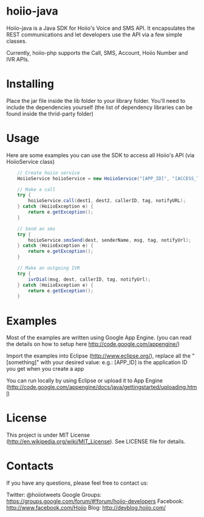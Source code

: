 # hoiio-java
Hoiio-java is a Java SDK for Hoiio's Voice and SMS API. It encapsulates the REST 
communications and let developers use the API via a few simple classes.

Currently, hoiio-php supports the Call, SMS, Account, Hoiio Number and IVR APIs.


# Installing 
Place the jar file inside the lib folder to your library folder. 
You'll need to include the dependencies yourself (the list of dependency libraries 
can be found inside the thrid-party folder)


# Usage
Here are some examples you can use the SDK to access all Hoiio's API (via HoiioService class)

``` java
	// Create hoiio service
	HoiioService hoiioService = new HoiioService("[APP_ID]", "[ACCESS_TOKEN]");

	// Make a call
	try {
		hoiioService.call(dest1, dest2, callerID, tag, notifyURL);
	} catch (HoiioException e) {
		return e.getException();
	}

	// Send an sms
	try {
		hoiioService.smsSend(dest, senderName, msg, tag, notifyUrl);
	} catch (HoiioException e) {
		return e.getException();
	}

	// Make an outgoing IVR
	try {
		ivrDial(msg, dest, callerID, tag, notifyUrl);
	} catch (HoiioException e) {
		return e.getException();
	}
```


# Examples
Most of the examples are written using Google App Engine. (you can read the details 
on how to setup here http://code.google.com/appengine/)

Import the examples into Eclipse (http://www.eclipse.org/), replace all the "[something]"
with your desired value: e.g.: [APP_ID] is the application ID you get when you create a app

You can run locally by using Eclipse or upload it to App Engine 
(http://code.google.com/appengine/docs/java/gettingstarted/uploading.html)


# License
This project is under MIT License (http://en.wikipedia.org/wiki/MIT_License).
See LICENSE file for details.


# Contacts
If you have any questions, please feel free to contact us:

Twitter:        @hoiiotweets
Google Groups:  https://groups.google.com/forum/#!forum/hoiio-developers
Facebook:       http://www.facebook.com/Hoiio
Blog:           http://devblog.hoiio.com/
